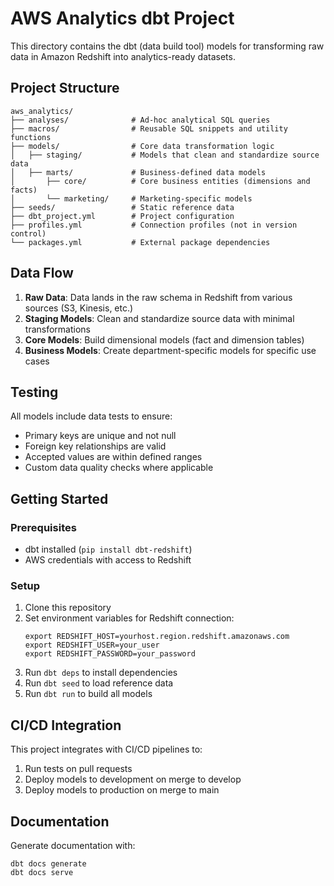 # AWS Analytics dbt Project

This directory contains the dbt (data build tool) models for transforming raw data in Amazon Redshift into analytics-ready datasets.

## Project Structure

```
aws_analytics/
├── analyses/              # Ad-hoc analytical SQL queries
├── macros/                # Reusable SQL snippets and utility functions
├── models/                # Core data transformation logic
│   ├── staging/           # Models that clean and standardize source data
│   ├── marts/             # Business-defined data models
│       ├── core/          # Core business entities (dimensions and facts)
│       └── marketing/     # Marketing-specific models
├── seeds/                 # Static reference data
├── dbt_project.yml        # Project configuration
├── profiles.yml           # Connection profiles (not in version control)
└── packages.yml           # External package dependencies
```

## Data Flow

1. **Raw Data**: Data lands in the raw schema in Redshift from various sources (S3, Kinesis, etc.)
2. **Staging Models**: Clean and standardize source data with minimal transformations
3. **Core Models**: Build dimensional models (fact and dimension tables)
4. **Business Models**: Create department-specific models for specific use cases

## Testing

All models include data tests to ensure:
- Primary keys are unique and not null
- Foreign key relationships are valid
- Accepted values are within defined ranges
- Custom data quality checks where applicable

## Getting Started

### Prerequisites

- dbt installed (`pip install dbt-redshift`)
- AWS credentials with access to Redshift

### Setup

1. Clone this repository
2. Set environment variables for Redshift connection:
   ```
   export REDSHIFT_HOST=yourhost.region.redshift.amazonaws.com
   export REDSHIFT_USER=your_user
   export REDSHIFT_PASSWORD=your_password
   ```
3. Run `dbt deps` to install dependencies
4. Run `dbt seed` to load reference data
5. Run `dbt run` to build all models

## CI/CD Integration

This project integrates with CI/CD pipelines to:
1. Run tests on pull requests
2. Deploy models to development on merge to develop
3. Deploy models to production on merge to main

## Documentation

Generate documentation with:
```
dbt docs generate
dbt docs serve
```